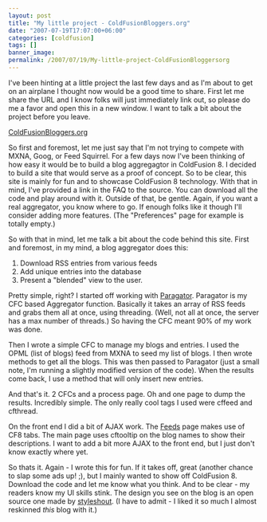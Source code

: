 ```yaml
---
layout: post
title: "My little project - ColdFusionBloggers.org"
date: "2007-07-19T17:07:00+06:00"
categories: [coldfusion]
tags: []
banner_image: 
permalink: /2007/07/19/My-little-project-ColdFusionBloggersorg
---
```


I've been hinting at a little project the last few days and as I'm about to get on an airplane I thought now would be a good time to share. First let me share the URL and I know folks will just immediately link out, so please do me a favor and open this in a new window. I want to talk a bit about the project before you leave.

<a href="http://www.coldfusionbloggers.org">ColdFusionBloggers.org</a>
<!--more-->
So first and foremost, let me just say that I'm not trying to compete with MXNA, Goog, or Feed Squirrel. For a few days now I've been thinking of how easy it would be to build a blog aggregagtor in ColdFusion 8. I decided to build a site that would serve as a proof of concept. So to be clear, this site is mainly for fun and to showcase ColdFusion 8 technology. With that in mind, I've provided a link in the FAQ to the source. You can download all the code and play around with it. Outside of that, be gentle. Again, if you want a real aggregator, you know where to go. If enough folks like it though I'll consider adding more features. (The "Preferences" page for example is totally empty.)

So with that in mind, let me talk a bit about the code behind this site. First and foremost, in my mind, a blog aggregator does this:

<ol>
<li>Download RSS entries from various feeds
<li>Add unique entries into the database
<li>Present a "blended" view to the user.
</ol>

Pretty simple, right? I started off working with <a href="http://paragator.riaforge.org/">Paragator</a>. Paragator is my CFC based Aggregator function. Basically it takes an array of RSS feeds and grabs them all at once, using threading. (Well, not all at once, the server has a max number of threads.) So having the CFC meant 90% of my work was done.

Then I wrote a simple CFC to manage my blogs and entries. I used the OPML (list of blogs) feed from MXNA to seed my list of blogs. I then wrote methods to get all the blogs. This was then passed to Paragator (just a small note, I'm running a slightly modified version of the code). When the results come back, I use a method that will only insert new entries.

And that's it. 2 CFCs and a process page. Oh and one page to dump the results. Incredibly simple. The only really cool tags I used were cffeed and cfthread. 

On the front end I did a bit of AJAX work. The <a href="http://www.coldfusionbloggers.org/feeds.cfm">Feeds</a> page makes use of CF8 tabs. The main page uses cftooltip on the blog names to show their descriptions. I want to add a bit more AJAX to the front end, but I just don't know exactly where yet.

So thats it. Again - I wrote this for fun. If it takes off, great (another chance to slap some ads up! ;), but I mainly wanted to show off ColdFusion 8. Download the code and let me know what you think. And to be clear - my readers know my UI skills stink. The design you see on the blog is an open source one made by <a href="http://www.styleshout.com/">styleshout</a>. (I have to admit - I liked it so much I almost reskinned <i>this</i> blog with it.)